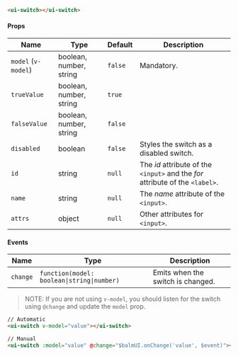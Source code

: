 ```html
<ui-switch></ui-switch>
```

#### Props

| Name                | Type                    | Default | Description                                                                   |
| ------------------- | ----------------------- | ------- | ----------------------------------------------------------------------------- |
| `model` (`v-model`) | boolean, number, string | `false` | Mandatory.                                                                    |
| `trueValue`         | boolean, number, string | `true`  |                                                                               |
| `falseValue`        | boolean, number, string | `false` |                                                                               |
| `disabled`          | boolean                 | `false` | Styles the switch as a disabled switch.                                       |
| `id`                | string                  | `null`  | The _id_ attribute of the `<input>` and the _for_ attribute of the `<label>`. |
| `name`              | string                  | `null`  | The _name_ attribute of the `<input>`.                                        |
| `attrs`             | object                  | `null`  | Other attributes for `<input>`.                                               |

#### Events

| Name     | Type                                       | Description                       |
| -------- | ------------------------------------------ | --------------------------------- |
| `change` | `function(model: boolean\|string\|number)` | Emits when the switch is changed. |

> NOTE: If you are not using `v-model`, you should listen for the switch using `@change` and update the `model` prop.

```html
// Automatic
<ui-switch v-model="value"></ui-switch>

// Manual
<ui-switch :model="value" @change="$balmUI.onChange('value', $event)"></ui-switch>
```
